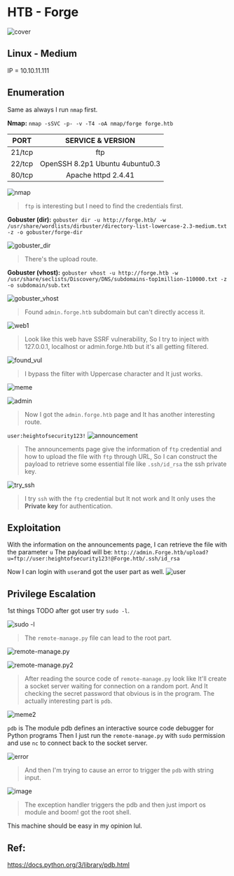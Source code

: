 # HTB - Forge

![cover](https://user-images.githubusercontent.com/58801547/154256461-3054c5c5-f852-49c3-be21-42c117617fb8.png)

## Linux - Medium

IP = 10.10.11.111

## Enumeration
Same as always I run `nmap` first.

**Nmap:** `nmap -sSVC -p- -v -T4 -oA nmap/forge forge.htb`

| PORT         | SERVICE & VERSION |
| -------------|:-------------:|
| 21/tcp     | ftp |
| 22/tcp     | OpenSSH 8.2p1 Ubuntu 4ubuntu0.3 |
| 80/tcp     | Apache httpd 2.4.41 |

![nmap](https://user-images.githubusercontent.com/58801547/154244127-d7c029ff-86e2-41d3-9b27-da507c18ca0c.png)
> `ftp` is interesting but I need to find the credentials first.


**Gobuster (dir):** `gobuster dir -u http://forge.htb/ -w /usr/share/wordlists/dirbuster/directory-list-lowercase-2.3-medium.txt -z -o gobuster/forge-dir`

![gobuster_dir](https://user-images.githubusercontent.com/58801547/154246653-d17e6ca4-a2d1-4d87-b943-d2df42204163.png)
> There's the upload route.


**Gobuster (vhost):** `gobuster vhost -u http://forge.htb -w /usr/share/seclists/Discovery/DNS/subdomains-top1million-110000.txt -z -o subdomain/sub.txt`

![gobuster_vhost](https://user-images.githubusercontent.com/58801547/154246976-ea9e2c3a-3a58-4b6f-9dcd-386ac8208c03.png)
> Found `admin.forge.htb` subdomain but can't directly access it.

![web1](https://user-images.githubusercontent.com/58801547/154247049-9362cf47-1ad8-4a44-bdd7-5d6ec498b9ef.png)
> Look like this web have SSRF vulnerability, So I try to inject with 127.0.0.1, localhost or admin.forge.htb but it's all getting filtered.

![found_vul](https://user-images.githubusercontent.com/58801547/154247634-086c0d01-ae5c-464d-8f17-9e34f564caa9.png)
> I bypass the filter with Uppercase character and It just works.

![meme](https://c.tenor.com/rkI1a8s2Z6QAAAAC/todd-howard-it-just-works.gif)

![admin](https://user-images.githubusercontent.com/58801547/154248479-23093ee3-b85d-47c9-8826-101c4d37869a.png)
> Now I got the `admin.forge.htb` page and It has another interesting route.

`user:heightofsecurity123!`
![announcement](https://user-images.githubusercontent.com/58801547/154248708-a05f643b-b70f-4b04-917e-8cbe650dc9a1.png)
> The announcements page give the information of `ftp` credential and how to upload the file with `ftp` through URL, So I can construct the payload to retrieve some essential file like `.ssh/id_rsa` the ssh private key.

![try_ssh](https://user-images.githubusercontent.com/58801547/154250396-95085771-4594-45e2-b38d-114e0e28c8fa.png)
> I try `ssh` with the `ftp` credential but It not work and It only uses the **Private key** for authentication.

## Exploitation

With the information on the announcements page, I can retrieve the file with the parameter `u`
The payload will be:
`http://admin.Forge.htb/upload?u=ftp://user:heightofsecurity123!@Forge.htb/.ssh/id_rsa`


Now I can login with `user`and got the user part as well.
![user](https://user-images.githubusercontent.com/58801547/154251209-796b7d61-34e1-4ae6-955e-80f929bce2b4.png)


## Privilege Escalation

1st things TODO after got user try `sudo -l`.

![sudo -l](https://user-images.githubusercontent.com/58801547/154251225-1c16f6db-0a8e-478e-94a9-d4d6fab246ff.png)
> The `remote-manage.py` file can lead to the root part.

![remote-manage.py](https://user-images.githubusercontent.com/58801547/154254262-f7ba2e73-5ab8-43a9-998a-c8af6eaa9a46.png)

![remote-manage.py2](https://user-images.githubusercontent.com/58801547/154251961-91dce625-5240-405b-8e62-ceb526f832ed.png)
> After reading the source code of `remote-manage.py` look like It'll create a socket server waiting for connection on a random port.
> And It checking the secret password that obvious is in the program.
> The actually interesting part is `pdb`.

![meme2](https://c.tenor.com/zHOmFEhWax8AAAAC/sarcasm-obviously.gif)

`pdb` is The module pdb defines an interactive source code debugger for Python programs
Then I just run the `remote-manage.py` with `sudo` permission and use `nc` to connect back to the socket server.

![error](https://user-images.githubusercontent.com/58801547/154255310-08961d9e-6aae-49ea-8883-99d00875d08b.png)
> And then I'm trying to cause an error to trigger the `pdb` with string input.

![image](https://user-images.githubusercontent.com/58801547/154255456-0e23e183-e08a-44f8-a987-868b9575d203.png)
> The exception handler triggers the pdb and then just import os module and boom! got the root shell.

This machine should be easy in my opinion lul. 

## Ref:

https://docs.python.org/3/library/pdb.html



